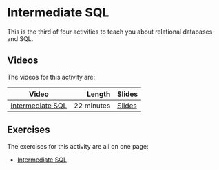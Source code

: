 # Intermediate SQL

This is the third of four activities to teach you about relational databases and SQL.

## Videos

The videos for this activity are:

| Video | Length | Slides |
|-------|-------:|--------|
|[Intermediate SQL](https://web.microsoftstream.com/video/455af5a1-bcca-4378-a0e1-6b52891b20a4) | 22 minutes | [Slides](https://git.sr.ht/~sherbert/talks/blob/main/COMS10012-Software-Tools/SQL-2/slides.pdf) | 

## Exercises

The exercises for this activity are all on one page:

  - [Intermediate SQL](./exercises.md)

